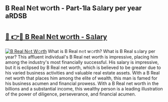 ## B Real N𝚎t w𝚘rth - Part-1la S𝚊lary per year aRDSB

# <h2><a href="http://gc50ljr.nevu.top/?p=B+Real">🔗 👉🔴 B Real N𝚎t w𝚘rth - S𝚊lary</a></h2>

[![B Real N𝚎t W𝚘rth](https://i.imgur.com/Oavwk0R.jpeg)](http://gc50ljr.nevu.top/?p=B+Real)
What is B Real n𝚎t w𝚘rth? What is B Real s𝚊lary per year?
This affluent individual's B Real net worth is impressive, placing him among the industry's most financially successful. His salary is impressive, but it is eclipsed by B Real net worth, which is believed to be greater due to his varied business activities and valuable real estate assets. With a B Real net worth that places him among the elite of wealth, this man is famed for his business acumen and financial prowess. With a B Real net worth in the billions and a substantial income, this wealthy person is a leading illustration of the power of diligence, perseverance, and financial acumen.
